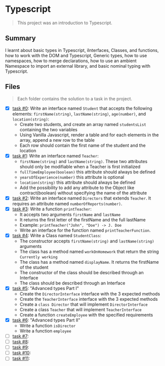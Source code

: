 # Typescript

> This project was an introduction to Typescript.

## Summary

I learnt about basic types in Typescript, iInterfaces, Classes, and functions, how to work with the DOM and Typescript, Generic types, how to use namespaces, how to merge declarations, how to use an ambient Namespace to import an external library, and basic nominal typing with Typescript.

## Files

> Each folder contains the solution to a task in the project.

- [x] [task #0](https://github.com/Ebube-Ochemba/alx-backend-javascript/tree/main/0x04-TypeScript/task_0): Write an interface named `Student` that accepts the following elements: `firstName(string)`, `lastName(string)`, `age(number)`, and `location(string)`:
  - Create two students, and create an array named `studentsList` containing the two variables
  - Using Vanilla Javascript, render a table and for each elements in the array, append a new row to the table
  - Each row should contain the first name of the student and the location
- [x] [task #1](https://github.com/Ebube-Ochemba/alx-backend-javascript/tree/main/0x04-TypeScript/task_1): Write an interface named `Teacher`:
  - `firstName(string)` and `lastName(string)`. These two attributes should only be modifiable when a Teacher is first initialized
  - `fullTimeEmployee(boolean)` this attribute should always be defined
  - `yearsOfExperience(number)` this attribute is optional
  - `location(string)` this attribute should always be defined
  - Add the possibility to add any attribute to the Object like contract(boolean) without specifying the name of the attribute
- [x] [task #2](https://github.com/Ebube-Ochemba/alx-backend-javascript/tree/main/0x04-TypeScript/task_1): Write an interface named `Directors` that extends `Teacher`. It requires an attribute named `numberOfReports(number)`.
- [x] [task #3](https://github.com/Ebube-Ochemba/alx-backend-javascript/tree/main/0x04-TypeScript/task_1): Write a function `printTeacher`:
  - It accepts two arguments `firstName` and `lastName`
  - It returns the first letter of the firstName and the full lastName
  - Example: `printTeacher("John", "Doe") -> J. Doe`
  - Write an interface for the function named `printTeacherFunction`.
- [x] [task #4](https://github.com/Ebube-Ochemba/alx-backend-javascript/tree/main/0x04-TypeScript/task_1): Write a Class named `StudentClass`:
  - The constructor accepts `firstName(string)` and `lastName(string)` arguments
  - The class has a method named `workOnHomework` that return the string `Currently working`
  - The class has a method named `displayName`. It returns the firstName of the student
  - The constructor of the class should be described through an Interface
  - The class should be described through an Interface
- [x] [task #5](https://github.com/Ebube-Ochemba/alx-backend-javascript/tree/main/0x04-TypeScript/task_2): "Advanced types Part I"
  - Create the `DirectorInterface` interface with the 3 expected methods
  - Create the `TeacherInterface` interface with the 3 expected methods
  - Create a `class Director` that will implement `DirectorInterface`
  - Create a class `Teacher` that will implement `TeacherInterface`
  - Create a function `createEmployee` with the specified requirements
- [x] [task #6](https://github.com/Ebube-Ochemba/alx-backend-javascript/tree/main/0x04-TypeScript/task_): "Advanced types Part II"
  - Write a function `isDirector`
  - Write a function `employee`
- [ ] [task #7](https://github.com/Ebube-Ochemba/alx-backend-javascript/tree/main/0x04-TypeScript/task_2):
- [ ] [task #8](https://github.com/Ebube-Ochemba/alx-backend-javascript/tree/main/0x04-TypeScript/task_3):
- [ ] [task #9](https://github.com/Ebube-Ochemba/alx-backend-javascript/tree/main/0x04-TypeScript/task_4):
- [ ] [task #10](https://github.com/Ebube-Ochemba/alx-backend-javascript/tree/main/0x04-TypeScript/task_4):
- [ ] [task #11](https://github.com/Ebube-Ochemba/alx-backend-javascript/tree/main/0x04-TypeScript/task_5):
